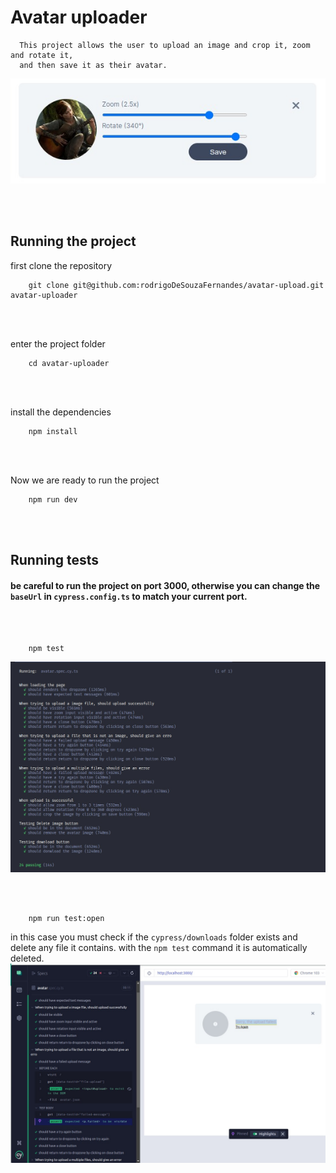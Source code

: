 
# Avatar uploader

      This project allows the user to upload an image and crop it, zoom and rotate it,
      and then save it as their avatar.


![crop](/media/readme/crop.jpeg)

<br><br>


## Running the project

first clone the repository
```
    git clone git@github.com:rodrigoDeSouzaFernandes/avatar-upload.git avatar-uploader
```
<br><br>

enter the project folder
```
    cd avatar-uploader
```
<br><br>

install the dependencies
```
    npm install
```
<br><br>

Now we are ready to run the project
```
    npm run dev
```

<br><br>


## Running tests

#### be careful to run the project on port 3000, otherwise you can change the `baseUrl` in `cypress.config.ts` to match your current port.

<br><br>

```
    npm test
```
![test](/media/readme/test.jpeg)


<br><br>

```
    npm run test:open
```
in this case you must check if the `cypress/downloads` folder exists and delete any file it contains. with the `npm test` command it is automatically deleted.
![test:open](/media/readme/testopen.jpeg)